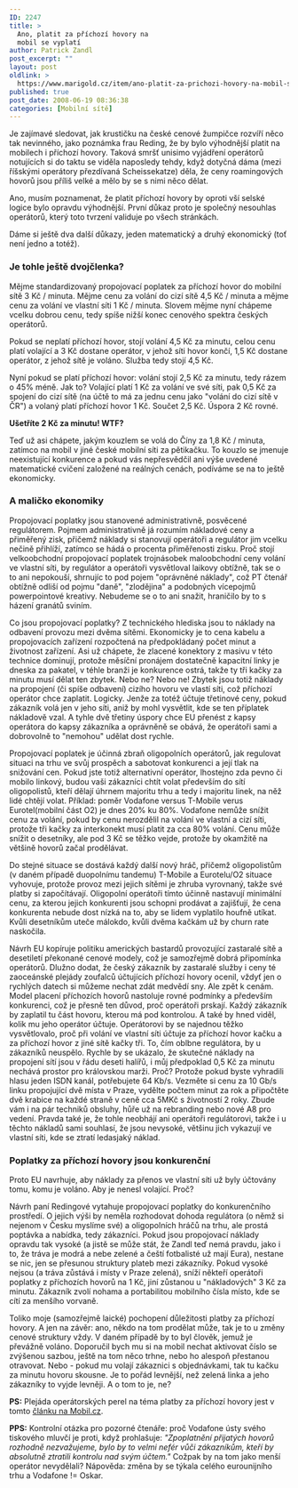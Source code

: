 ```yaml
---
ID: 2247
title: >
  Ano, platit za příchozí hovory na
  mobil se vyplatí
author: Patrick Zandl
post_excerpt: ""
layout: post
oldlink: >
  https://www.marigold.cz/item/ano-platit-za-prichozi-hovory-na-mobil-se-vyplati
published: true
post_date: 2008-06-19 08:36:38
categories: [Mobilní sítě]
---
```

Je zajímavé sledovat, jak krustičku na české cenové žumpičce rozvíří něco tak nevinného, jako poznámka frau Reding, že by bylo výhodnější platit na mobilech i příchozí hovory. Taková smršť unisimo vyjádření operátorů notujících si do taktu se viděla naposledy tehdy, když dotyčná dáma (mezi říšskými operátory přezdívaná Scheissekatze) děla, že ceny roamingových hovorů jsou příliš velké a mělo by se s nimi něco dělat. 

Ano, musím poznamenat, že platit příchozí hovory by oproti vší selské logice bylo opravdu výhodnější. První důkaz proto je společný nesouhlas operátorů, který toto tvrzení validuje po všech stránkách. 

Dáme si ještě dva další důkazy, jeden matematický a druhý ekonomický (toť není jedno a totéž). 

<h3>Je tohle ještě dvojčlenka?</h3>

Mějme standardizovaný propojovací poplatek za příchozí hovor do mobilní sítě 3 Kč / minuta. Mějme cenu za volání do cizí sítě 4,5 Kč / minuta a mějme cenu za volání ve vlastní síti 1 Kč / minuta. Slovem mějme nyní chápeme vcelku dobrou cenu, tedy spíše nižší konec cenového spektra českých operátorů. 

Pokud se neplatí příchozí hovor, stojí volání 4,5 Kč za minutu, celou cenu platí volající a 3 Kč dostane operátor, v jehož síti hovor končí, 1,5 Kč dostane operátor, z jehož sítě je voláno. Služba tedy stojí 4,5 Kč. 

Nyní pokud se platí příchozí hovor: volání stojí 2,5 Kč za minutu, tedy rázem o 45% méně. Jak to? Volající platí 1 Kč za volání ve své síti, pak 0,5 Kč za spojení do cizí sítě (na účtě to má za jednu cenu jako "volání do cizí sítě v ČR") a volaný platí příchozí hovor 1 Kč. Součet 2,5 Kč. Úspora 2 Kč rovné. 

<strong>Ušetříte 2 Kč za minutu! WTF?</strong>

Teď už asi chápete, jakým kouzlem se volá do Číny za 1,8 Kč / minuta, zatímco na mobil v jiné české mobilní síti za pětikačku. To kouzlo se jmenuje neexistující konkurence a pokud vás nepřesvědčil ani výše uvedené matematické cvičení založené na reálných cenách, podíváme se na to ještě ekonomicky. 

<h3>A maličko ekonomiky</h3>

Propojovací poplatky jsou stanovené administrativně, posvěcené regulátorem. Pojmem administrativně já rozumím nákladové ceny a přiměřený zisk, přičemž náklady si stanovují operátoři a regulátor jim vcelku nečině přihlíží, zatímco se hádá o procenta přiměřenosti zisku. Proč stojí velkoobchodní propojovací poplatek trojnásobek maloobchodní ceny volání ve vlastní síti, by regulátor a operátoři vysvětloval laikovy obtížně, tak se o to ani nepokouší, shrnujíc to pod pojem "oprávněné náklady", což PT čtenář obtížně odliší od pojmu "daně", "zlodějina" a podobných vícepojmů powerpointové kreativy. Nebudeme se o to ani snažit, hraničilo by to s házení granátů sviním. 

Co jsou propojovací poplatky? Z technického hlediska jsou to náklady na odbavení provozu mezi dvěma sítěmi. Ekonomicky je to cena kabelu a propojovacích zařízení rozpočtená na předpokládaný počet minut a životnost zařízení. Asi už chápete, že zlacené konektory z masivu v této technice dominují, protože měsíční pronájem dostatečně kapacitní linky je dneska za pakatel, v téhle branži je konkurence ostrá, takže ty tři kačky za minutu musí dělat ten zbytek. Nebo ne? Nebo ne! Zbytek jsou totiž náklady na propojení (či spíše odbavení) cizího hovoru ve vlastí síti, což příchozí operátor chce zaplatit. Logicky. Jenže za totéž účtuje třetinové ceny, pokud zákazník volá jen v jeho síti, aniž by mohl vysvětlit, kde se ten příplatek nákladově vzal. A tyhle dvě třetiny úspory chce EU přenést z kapsy operátora do kapsy zákazníka a oprávněně se obává, že operátoři sami a dobrovolně to "nemohou" udělat dost rychle.

Propojovací poplatek je účinná zbraň oligopolních operátorů, jak regulovat situaci na trhu ve svůj prospěch a sabotovat konkurenci a její tlak na snižování cen. Pokud jste totiž alternativní operátor, lhostejno zda pevno či mobilo linkový, budou vaši zákazníci chtít volat především do sítí oligopolistů, kteří dělají úhrnem majoritu trhu a tedy i majoritu linek, na něž lidé chtějí volat. Příklad: poměr Vodafone versus T-Mobile verus Eurotel(mobilní část O2) je dnes 20% ku 80%. Vodafone nemůže snížit cenu za volání, pokud by cenu nerozdělil na volání ve vlastní a cizí síti, protože tři kačky za interkonekt musí platit za cca 80% volání. Cenu může snížit o desetníky, ale pod 3 Kč se těžko vejde, protože by okamžitě na většině hovorů začal prodělávat. 

Do stejné situace se dostává každý další nový hráč, přičemž oligopolistům (v daném případě duopolnímu tandemu) T-Mobile a Eurotelu/O2 situace vyhovuje, protože provoz mezi jejich sítěmi je zhruba vyrovnaný, takže své platby si započítávají. Oligopolní operátoři tímto účinně nastavují minimální cenu, za kterou jejich konkurenti jsou schopni prodávat a zajišťují, že cena konkurenta nebude dost nízká na to, aby se lidem vyplatilo houfně utíkat. Kvůli desetníkům uteče málokdo, kvůli dvěma kačkám už by churn rate naskočila. 

Návrh EU kopíruje politiku amerických bastardů provozující zastaralé sítě a desetiletí překonané cenové modely, což je samozřejmě dobrá připomínka operátorů. Dlužno dodat, že český zákazník by zastaralé služby i ceny té zaoceánské plejády zoufalců účtujících příchozí hovory ocenil, vždyť jen o rychlých datech si můžeme nechat zdát medvědí sny. Ale zpět k cenám. Model placení příchozích hovorů nastoluje rovné podmínky a především konkurenci, což je přesně ten důvod, proč operátoři prskají. Každý zákazník by zaplatil tu část hovoru, kterou má pod kontrolou. A také by hned viděl, kolik mu jeho operátor účtuje. Operátorovi by se najednou těžko vysvětlovalo, proč při volání ve vlastní síti účtuje za příchozí hovor kačku a za příchozí hovor z jiné sítě kačky tři. To, čím oblbne regulátora, by u zákazníků neuspělo. Rychle by se ukázalo, že skutečné náklady na propojení sítí jsou v řádu deseti halířů, i můj předpoklad 0,5 Kč za minutu nechává prostor pro královskou marži. Proč? Protože pokud byste vyhradili hlasu jeden ISDN kanál, potřebujete 64 Kb/s. Vezměte si cenu za 10 Gb/s linku propojující dvě místa v Praze, vydělte počtem minut za rok a připočtěte dvě krabice na každé straně v ceně cca 5MKč s životností 2 roky. Zbude vám i na pár techniků obsluhy, hůře už na rebranding nebo nové A8 pro vedení. Pravda také je, že tohle neobhájí ani operátoři regulátorovi, takže i u těchto nákladů sami souhlasí, že jsou nevysoké, většinu jich vykazují ve vlastní síti, kde se ztratí ledasjaký náklad. 

<h3>Poplatky za příchozí hovory jsou konkurenční</h3>

Proto EU navrhuje, aby náklady za přenos ve vlastní síti už byly účtovány tomu, komu je voláno. Aby je nenesl volající. Proč?

Návrh paní Redingové vytahuje propojovací poplatky do konkurenčního prostředí. O jejich výši by neměla rozhodovat dohoda regulátora (o němž si nejenom v Česku myslíme své) a oligopolních hráčů na trhu, ale prostá poptávka a nabídka, tedy zákazníci. Pokud jsou propojovací náklady opravdu tak vysoké (a jistě se může stát, že Zandl teď nemá pravdu, jako i to, že tráva je modrá a nebe zelené a čeští fotbalisté už mají Eura), nestane se nic, jen se přesunou struktury plateb mezi zákazníky. Pokud vysoké nejsou (a tráva zůstává i místy v Praze zelená), sníží někteří operátoři poplatky z příchozích hovorů na 1 Kč, jiní zůstanou u "nákladových" 3 Kč za minutu. Zákazník zvolí nohama a portabilitou mobilního čísla místo, kde se cítí za menšího vorvaně.

Toliko moje (samozřejmě laické) pochopení důležitosti platby za příchozí hovory. A jen na závěr: ano, někdo na tom prodělat může, tak je to u změny cenové struktury vždy. V daném případě by to byl člověk, jemuž je převážně voláno. Doporučil bych mu si na mobil nechat aktivovat číslo se zvýšenou sazbou, ještě na tom něco trhne, nebo ho alespoň přestanou otravovat. Nebo - pokud mu volají zákaznici s objednávkami, tak tu kačku za minutu hovoru skousne. Je to pořád levnější, než zelená linka a jeho zákazníky to vyjde levněji. A o tom to je, ne?   

<strong>PS:</strong> Plejáda operátorských perel na téma platby za příchozí hovory jest v tomto <a href="http://mobil.idnes.cz/za-prichozi-hovory-se-v-cesku-platit-nebude-navrh-eu-poslali-operatori-k-ledu-1w6-/mob_operatori.asp?c=A080617_165634_mob_operatori_hro">článku na Mobil.cz</a>. 

<strong>PPS:</strong> Kontrolní otázka pro pozorné čtenáře: proč Vodafone ústy svého tiskového mluvčí je proti, když prohlašuje: <em>"Zpoplatnění přijatých hovorů rozhodně nezvažujeme, bylo by to velmi nefér vůči zákazníkům, kteří by absolutně ztratili kontrolu nad svým účtem."</em> Cožpak by na tom jako menší operátor nevydělali? Nápověda: změna by se týkala celého eurounijního trhu a Vodafone != Oskar.